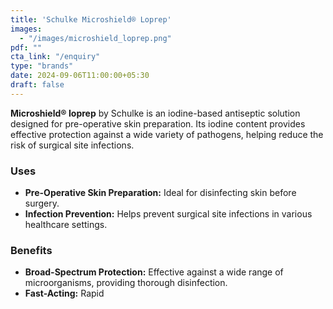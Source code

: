 ```yaml
---
title: 'Schulke Microshield® Loprep'
images:
  - "/images/microshield_loprep.png"
pdf: ""
cta_link: "/enquiry"
type: "brands"
date: 2024-09-06T11:00:00+05:30
draft: false
---
```


<!-- ### Product Description -->

**Microshield® Ioprep** by Schulke is an iodine-based antiseptic solution designed for pre-operative skin preparation. Its iodine content provides effective protection against a wide variety of pathogens, helping reduce the risk of surgical site infections.

<!-- ### Key Features

- **Iodine-Based Antiseptic:** Effective against a wide range of bacteria, fungi, and viruses.
- **Rapid Action:** Begins killing microorganisms immediately upon application.
- **Easy Application:** Liquid form allows for quick and thorough skin coverage.
- **Long-Lasting Protection:** Continues to provide antimicrobial action throughout the surgical procedure.
- **Sterile Packaging:** Ensures product sterility for safe application on the skin. -->

### Uses

- **Pre-Operative Skin Preparation:** Ideal for disinfecting skin before surgery.
- **Infection Prevention:** Helps prevent surgical site infections in various healthcare settings.
<!-- 
### Who Needs This Product?

- **Surgeons and Medical Teams:** For ensuring patient skin is properly disinfected prior to surgery.
- **Hospitals and Surgical Centers:** Facilities focused on maintaining infection control standards. -->

### Benefits

- **Broad-Spectrum Protection:** Effective against a wide range of microorganisms, providing thorough disinfection.
- **Fast-Acting:** Rapid
